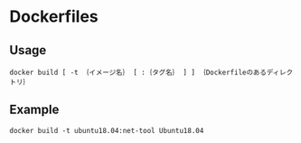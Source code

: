 # Dockerfiles

## Usage

```shell
docker build [ -t ｛イメージ名｝ [ :｛タグ名｝ ] ] ｛Dockerfileのあるディレクトリ｝
```

## Example

```shell
docker build -t ubuntu18.04:net-tool Ubuntu18.04
```
